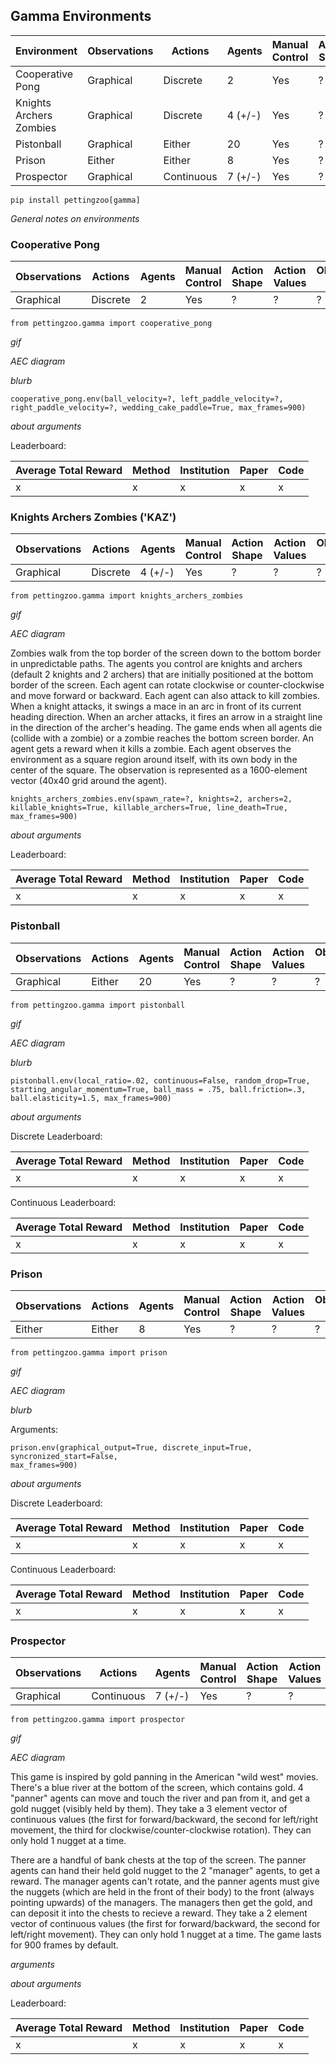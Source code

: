 ## Gamma Environments

| Environment             | Observations | Actions    | Agents  | Manual Control | Action Shape | Action Values | Observation Shape | Observation Values | Num States |
|-------------------------|--------------|------------|---------|----------------|--------------|---------------|-------------------|--------------------|------------|
| Cooperative Pong        | Graphical    | Discrete   | 2       | Yes            | ?            | ?             | ?                 | ?                  | ?          |
| Knights Archers Zombies | Graphical    | Discrete   | 4 (+/-) | Yes            | ?            | ?             | ?                 | ?                  | ?          |
| Pistonball              | Graphical    | Either     | 20      | Yes            | ?            | ?             | ?                 | ?                  | ?          |
| Prison                  | Either       | Either     | 8       | Yes            | ?            | ?             | ?                 | ?                  | ?          |
| Prospector              | Graphical    | Continuous | 7 (+/-) | Yes            | ?            | ?             | ?                 | ?                  | ?          |



`pip install pettingzoo[gamma]`

*General notes on environments*


### Cooperative Pong
| Observations | Actions  | Agents | Manual Control | Action Shape | Action Values | Observation Shape | Observation Values | Num States |
|--------------|----------|--------|----------------|--------------|---------------|-------------------|--------------------|------------|
| Graphical    | Discrete | 2      | Yes            | ?            | ?             | ?                 | ?                  | ?          |

`from pettingzoo.gamma import cooperative_pong`

*gif*

*AEC diagram*

*blurb*

```
cooperative_pong.env(ball_velocity=?, left_paddle_velocity=?,
right_paddle_velocity=?, wedding_cake_paddle=True, max_frames=900)
```

*about arguments*

Leaderboard:

| Average Total Reward | Method | Institution | Paper | Code |
|----------------------|--------|-------------|-------|------|
| x                    | x      | x           | x     | x    |


### Knights Archers Zombies ('KAZ')
| Observations | Actions  | Agents  | Manual Control | Action Shape | Action Values | Observation Shape | Observation Values | Num States |
|--------------|----------|---------|----------------|--------------|---------------|-------------------|--------------------|------------|
| Graphical    | Discrete | 4 (+/-) | Yes            | ?            | ?             | ?                 | ?                  | ?          |

`from pettingzoo.gamma import knights_archers_zombies`

*gif*

*AEC diagram*

Zombies walk from the top border of the screen down to the bottom border in unpredictable paths. The agents you control are knights and archers (default 2 knights and 2 archers) that are initially positioned at the bottom border of the screen. Each agent can rotate clockwise or counter-clockwise and move forward or backward. Each agent can also attack to kill zombies. When a knight attacks, it swings a mace in an arc in front of its current heading direction. When an archer attacks, it fires an arrow in a straight line in the direction of the archer's heading. The game ends when all agents die (collide with a zombie) or a zombie reaches the bottom screen border. An agent gets a reward when it kills a zombie. Each agent observes the environment as a square region around itself, with its own body in the center of the square. The observation is represented as a 1600-element vector (40x40 grid around the agent).

```
knights_archers_zombies.env(spawn_rate=?, knights=2, archers=2, 
killable_knights=True, killable_archers=True, line_death=True, max_frames=900)
```

*about arguments*

Leaderboard:

| Average Total Reward | Method | Institution | Paper | Code |
|----------------------|--------|-------------|-------|------|
| x                    | x      | x           | x     | x    |


### Pistonball
| Observations | Actions | Agents | Manual Control | Action Shape | Action Values | Observation Shape | Observation Values | Num States |
|--------------|---------|--------|----------------|--------------|---------------|-------------------|--------------------|------------|
| Graphical    | Either  | 20     | Yes            | ?            | ?             | ?                 | ?                  | ?          |


`from pettingzoo.gamma import pistonball`

*gif*

*AEC diagram*

*blurb*

```
pistonball.env(local_ratio=.02, continuous=False, random_drop=True,
starting_angular_momentum=True, ball_mass = .75, ball.friction=.3,
ball.elasticity=1.5, max_frames=900)
```

*about arguments*

Discrete Leaderboard:

| Average Total Reward | Method | Institution | Paper | Code |
|----------------------|--------|-------------|-------|------|
| x                    | x      | x           | x     | x    |

Continuous Leaderboard:

| Average Total Reward | Method | Institution | Paper | Code |
|----------------------|--------|-------------|-------|------|
| x                    | x      | x           | x     | x    |


### Prison

| Observations | Actions | Agents | Manual Control | Action Shape | Action Values | Observation Shape | Observation Values | Num States |
|--------------|---------|--------|----------------|--------------|---------------|-------------------|--------------------|------------|
| Either       | Either  | 8      | Yes            | ?            | ?             | ?                 | ?                  | ?          |

`from pettingzoo.gamma import prison`

*gif*

*AEC diagram*

*blurb*

Arguments:

```
prison.env(graphical_output=True, discrete_input=True, syncronized_start=False,
max_frames=900)
```

*about arguments*

Discrete Leaderboard:

| Average Total Reward | Method | Institution | Paper | Code |
|----------------------|--------|-------------|-------|------|
| x                    | x      | x           | x     | x    |

Continuous Leaderboard:

| Average Total Reward | Method | Institution | Paper | Code |
|----------------------|--------|-------------|-------|------|
| x                    | x      | x           | x     | x    |


### Prospector
| Observations | Actions    | Agents  | Manual Control | Action Shape | Action Values | Observation Shape | Observation Values | Num States |
|--------------|------------|---------|----------------|--------------|---------------|-------------------|--------------------|------------|
| Graphical    | Continuous | 7 (+/-) | Yes            | ?            | ?             | ?                 | ?                  | ?          |


`from pettingzoo.gamma import prospector`

*gif*

*AEC diagram*

This game is inspired by gold panning in the American "wild west" movies. There's a blue river at the bottom of the screen, which contains gold. 4 "panner" agents can move and touch the river and pan from it, and get a gold nugget (visibly held by them). They take a 3 element vector of continuous values (the first for forward/backward, the second for left/right movement, the third for clockwise/counter-clockwise rotation). They can only hold 1 nugget at a time.

There are a handful of bank chests at the top of the screen. The panner agents can hand their held gold nugget to the 2 "manager" agents, to get a reward. The manager agents can't rotate, and the panner agents must give the nuggets (which are held in the front of their body) to the front (always pointing upwards) of the managers. The managers then get the gold, and can deposit it into the chests to recieve a reward. They take a 2 element vector of continuous values (the first for forward/backward, the second for left/right movement). They can only hold 1 nugget at a time. The game lasts for 900 frames by default.

*arguments*

*about arguments*

Leaderboard:

| Average Total Reward | Method | Institution | Paper | Code |
|----------------------|--------|-------------|-------|------|
| x                    | x      | x           | x     | x    |
